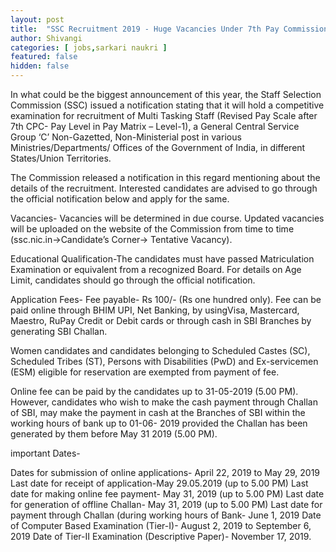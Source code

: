 ```yaml
---
layout: post
title:  "SSC Recruitment 2019 - Huge Vacancies Under 7th Pay Commission Released, Apply Now"
author: Shivangi
categories: [ jobs,sarkari naukri ]
featured: false
hidden: false
---
```

In what could be the biggest announcement of this year, the Staff Selection Commission (SSC) issued a notification stating that it will hold a competitive examination for recruitment of Multi Tasking Staff (Revised Pay Scale after 7th CPC- Pay Level in Pay Matrix – Level-1), a General Central Service Group ‘C’ Non-Gazetted, Non-Ministerial post in various Ministries/Departments/ Offices of the Government of India, in different States/Union Territories.

The Commission released a notification in this regard mentioning about the details of the recruitment. Interested candidates are advised to go through the official notification below and apply for the same.

Vacancies- Vacancies will be determined in due course. Updated vacancies will be uploaded on the website of the Commission from time to time (ssc.nic.in->Candidate’s Corner-> Tentative Vacancy).

Educational Qualification-The candidates must have passed Matriculation Examination or equivalent from a recognized Board.
For details on Age Limit, candidates should go through the official notification.

Application Fees- Fee payable- Rs 100/- (Rs one hundred only).
Fee can be paid online through BHIM UPI, Net Banking, by usingVisa, Mastercard, Maestro, RuPay Credit or Debit cards or through cash in SBI Branches by generating SBI Challan.

Women candidates and candidates belonging to Scheduled Castes (SC), Scheduled Tribes (ST), Persons with Disabilities (PwD) and Ex-servicemen (ESM) eligible for reservation are exempted from payment of fee.

Online fee can be paid by the candidates up to 31-05-2019 (5.00 PM). However, candidates who wish to make the cash payment through Challan of SBI, may make the payment in cash at the Branches of SBI within the working hours of bank up to 01-06- 2019 provided the Challan has been generated by them before May 31 2019 (5.00 PM).

important Dates-

Dates for submission of online applications- April 22, 2019 to May 29, 2019
Last date for receipt of application-May 29.05.2019 (up to 5.00 PM)
Last date for making online fee payment- May 31, 2019 (up to 5.00 PM)
Last date for generation of offline Challan- May 31, 2019 (up to 5.00 PM)
Last date for payment through Challan (during working hours of Bank- June 1, 2019
Date of Computer Based Examination (Tier-I)- August 2, 2019 to September 6, 2019
Date of Tier-II Examination (Descriptive Paper)- November 17, 2019.